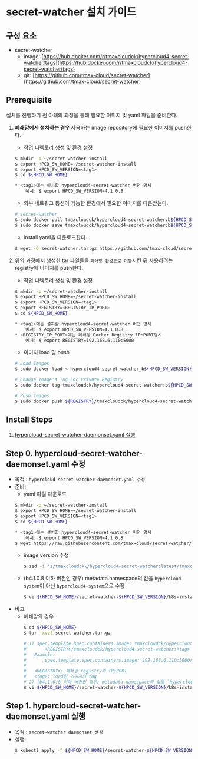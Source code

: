 




  
# secret-watcher 설치 가이드

## 구성 요소
* secret-watcher 
	* image: [https://hub.docker.com/r/tmaxcloudck/hypercloud4-secret-watcher/tags](https://hub.docker.com/r/tmaxcloudck/hypercloud4-secret-watcher/tags)
	* git: [https://github.com/tmax-cloud/secret-watcher](https://github.com/tmax-cloud/secret-watcher)

## Prerequisite
설치를 진행하기 전 아래의 과정을 통해 필요한 이미지 및 yaml 파일을 준비한다.
1. **폐쇄망에서 설치하는 경우** 사용하는 image repository에 필요한 이미지를 push한다. 

    * 작업 디렉토리 생성 및 환경 설정
    ```bash
	$ mkdir -p ~/secret-watcher-install
	$ export HPCD_SW_HOME=~/secret-watcher-install
	$ export HPCD_SW_VERSION=<tag1>
	$ cd ${HPCD_SW_HOME}

	* <tag1>에는 설치할 hypercloud4-secret-watcher 버전 명시
		예시: $ export HPCD_SW_VERSION=4.1.0.8
    ```
    * 외부 네트워크 통신이 가능한 환경에서 필요한 이미지를 다운받는다.
    ```bash
	# secret-watcher
	$ sudo docker pull tmaxcloudck/hypercloud4-secret-watcher:b${HPCD_SW_VERSION}
	$ sudo docker save tmaxcloudck/hypercloud4-secret-watcher:b${HPCD_SW_VERSION} > hypercloud4-secret-watcher_b${HPCD_SW_VERSION}.tar
    ```
    * install yaml을 다운로드한다.
    ```bash
    $ wget -O secret-watcher.tar.gz https://github.com/tmax-cloud/secret-watcher/archive/v${HPCD_SW_VERSION}.tar.gz
    ```
  
2. 위의 과정에서 생성한 tar 파일들을 `폐쇄망 환경으로 이동`시킨 뒤 사용하려는 registry에 이미지를 push한다.
	* 작업 디렉토리 생성 및 환경 설정
    ```bash
	$ mkdir -p ~/secret-watcher-install
	$ export HPCD_SW_HOME=~/secret-watcher-install
	$ export HPCD_SW_VERSION=<tag1>
	$ export REGISTRY=<REGISTRY_IP_PORT>
	$ cd ${HPCD_SW_HOME}

	* <tag1>에는 설치할 hypercloud4-secret-watcher 버전 명시
		예시: $ export HPCD_SW_VERSION=4.1.0.8
	* <REGISTRY_IP_PORT>에는 폐쇄망 Docker Registry IP:PORT명시
		예시: $ export REGISTRY=192.168.6.110:5000
	```
    * 이미지 load 및 push
    ```bash
    # Load Images
	$ sudo docker load < hypercloud4-secret-watcher_b${HPCD_SW_VERSION}.tar
    
    # Change Image's Tag For Private Registry
	$ sudo docker tag tmaxcloudck/hypercloud4-secret-watcher:b${HPCD_SW_VERSION} ${REGISTRY}/tmaxcloudck/hypercloud4-secret-watcher:b${HPCD_SW_VERSION}
    
    # Push Images
	$ sudo docker push ${REGISTRY}/tmaxcloudck/hypercloud4-secret-watcher:b${HPCD_SW_VERSION}
    ```

## Install Steps
1. [hypercloud-secret-watcher-daemonset.yaml 실행](https://github.com/tmax-cloud/hypercloud-install-guide/tree/master/SecretWatcher#step-1-hypercloud-secret-watcher-daemonsetyaml-%EC%8B%A4%ED%96%89)

## Step 0. hypercloud-secret-watcher-daemonset.yaml 수정
* 목적 : `hypercloud-secret-watcher-daemonset.yaml 수정`
* 준비:
	* yaml 파일 다운로드
	```bash
	$ mkdir -p ~/secret-watcher-install
	$ export HPCD_SW_HOME=~/secret-watcher-install
	$ export HPCD_SW_VERSION=<tag1>
	$ cd ${HPCD_SW_HOME}
	
	* <tag1>에는 설치할 hypercloud4-secret-watcher 버전 명시
		예시: $ export HPCD_SW_VERSION=4.1.0.8
	$ wget https://raw.githubusercontent.com/tmax-cloud/secret-watcher/v${HPCD_SW_VERSION}/k8s-install/hypercloud-secret-watcher-daemonset.yaml
	```
	*  image version 수정
		```bash
		$ sed -i 's/tmaxcloudck\/hypercloud4-secret-watcher:latest/tmaxcloudck\/hypercloud4-secret-watcher:'${HPCD_SW_VERSION}'/g' ${HPCD_SW_HOME}/secret-watcher-${HPCD_SW_VERSION}/k8s-install/hypercloud-secret-watcher-daemonset.yaml
		```
	* (b4.1.0.8 이하 버전인 경우) metadata.namespace의 값을 `hypercloud-system`이 아닌 `hypercloud4-system`으로 수정
		```bash
		$ vi ${HPCD_SW_HOME}/secret-watcher-${HPCD_SW_VERSION}/k8s-install/hypercloud-secret-watcher-daemonset.yaml
		```
* 비고
	* 폐쇄망의 경우 
		```bash
		$ cd ${HPCD_SW_HOME}
		$ tar -xvzf secret-watcher.tar.gz
		
		# 1) spec.template.spec.containers.image: tmaxcloudck/hypercloud4-secret-watcher:latest 값을 
		# 		<REGISTRY>/tmaxcloudck/hypercloud4-secret-watcher:<tag> 으로 수정
		#	Example:
		#		spec.template.spec.containers.image: 192.168.6.110:5000/tmaxcloudck/hypercloud4-secret-watcher:b4.1.0.8
		#
		#	<REGISTRY>: 폐쇄망 registry의 IP:PORT 
		#	<tag>: load한 이미지의 tag 
		# 2) (b4.1.0.8 이하 버전인 경우) metadata.namespace의 값을 `hypercloud-system`이 아닌 `hypercloud4-system`으로 수정
		$ vi ${HPCD_SW_HOME}/secret-watcher-${HPCD_SW_VERSION}/k8s-install/hypercloud-secret-watcher-daemonset.yaml
		```
## Step 1. hypercloud-secret-watcher-daemonset.yaml 실행
* 목적 : `secret-watcher daemonset 생성`
* 실행: 
	```bash
	$ kubectl apply -f ${HPCD_SW_HOME}/secret-watcher-${HPCD_SW_VERSION}/k8s-install/hypercloud-secret-watcher-daemonset.yaml
	```

